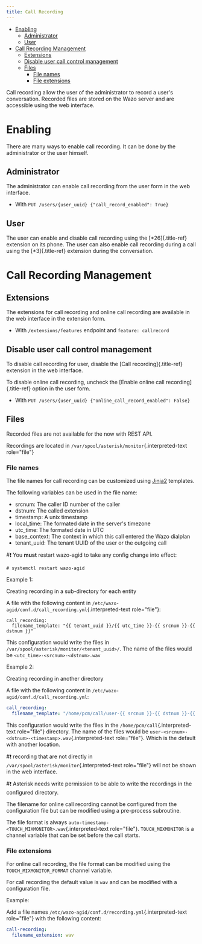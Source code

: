 ```yaml
---
title: Call Recording
---
```


-   [Enabling](#enabling)
    -   [Administrator](#administrator)
    -   [User](#user)
-   [Call Recording Management](#call-recording-management)
    -   [Extensions](#extensions)
    -   [Disable user call control
        management](#disable-user-call-control-management)
    -   [Files](#files)
        -   [File names](#file-names)
        -   [File extensions](#file-extensions)

Call recording allow the user of the administrator to record a user\'s
conversation. Recorded files are stored on the Wazo server and are
accessible using the web interface.

Enabling
========

There are many ways to enable call recording. It can be done by the
administrator or the user himself.

Administrator
-------------

The administrator can enable call recording from the user form in the
web interface.

-   With `PUT /users/{user_uuid} {"call_record_enabled": True}`

User
----

The user can enable and disable call recording using the
[\*26]{.title-ref} extension on its phone. The user can also enable call
recording during a call using the [\*3]{.title-ref} extension during the
conversation.

Call Recording Management
=========================

Extensions
----------

The extensions for call recording and online call recording are
available in the web interface in the extension form.

-   With `/extensions/features` endpoint and `feature: callrecord`

Disable user call control management
------------------------------------

To disable call recording for user, disable the [Call
recording]{.title-ref} extension in the web interface.

To disable online call recording, uncheck the [Enable online call
recording]{.title-ref} option in the user form.

-   With `PUT /users/{user_uuid} {"online_call_record_enabled": False}`

Files
-----

Recorded files are not available for the now with REST API.

Recordings are located in
`/var/spool/asterisk/monitor`{.interpreted-text role="file"}

### File names

The file names for call recording can be customized using
[Jinja2](http://jinja.pocoo.org/docs/2.9/templates/) templates.

The following variables can be used in the file name:

-   srcnum: The caller ID number of the caller
-   dstnum: The called extension
-   timestamp: A unix timestamp
-   local\_time: The formated date in the server\'s timezone
-   utc\_time: The formated date in UTC
-   base\_context: The context in which this call entered the Wazo
    dialplan
-   tenant\_uuid: The tenant UUID of the user or the outgoing call

#:exclamation: You **must** restart wazo-agid to take any config change into effect:

```ShellSession
# systemctl restart wazo-agid
```

Example 1:

Creating recording in a sub-directory for each entity

A file with the following content in
`/etc/wazo-agid/conf.d/call_recording.yml`{.interpreted-text
role="file"}:

``` {.sourceCode .yaml}
call_recording:
  filename_template: "{{ tenant_uuid }}/{{ utc_time }}-{{ srcnum }}-{{ dstnum }}"
```

This configuration would write the files in
`/var/spool/asterisk/monitor/<tenant_uuid>/`. The name of the files would be
`<utc_time>-<srcnum>-<dstnum>.wav`

Example 2:

Creating recording in another directory

A file with the following content in
`/etc/wazo-agid/conf.d/call_recording.yml`:

```YAML
call_recording:
  filename_template: "/home/pcm/call/user-{{ srcnum }}-{{ dstnum }}-{{ timestamp }}"
```

This configuration would write the files in the
`/home/pcm/call`{.interpreted-text role="file"} directory. The name of
the files would be
`user-<srcnum>-<dstnum>-<timestamp>.wav`{.interpreted-text role="file"}.
Which is the default with another location.

#:exclamation: recording that are not directly in
`/var/spool/asterisk/monitor`{.interpreted-text role="file"} will not be
shown in the web interface.

#:exclamation: Asterisk needs write permission to be able to write the recordings in
the configured directory.

The filename for online call recording cannot be configured from the
configuration file but can be modified using a pre-process subroutine.

The file format is always
`auto-timestamp-<TOUCH_MIXMONITOR>.wav`{.interpreted-text role="file"}.
`TOUCH_MIXMONITOR` is a channel variable that can be set before the call
starts.

### File extensions

For online call recording, the file format can be modified using the
`TOUCH_MIXMONITOR_FORMAT` channel variable.

For call recording the default value is `wav` and can be modified with a
configuration file.

Example:

Add a file names `/etc/wazo-agid/conf.d/recording.yml`{.interpreted-text
role="file"} with the following content:

```YAML
call-recording:
  filename_extension: wav
```
